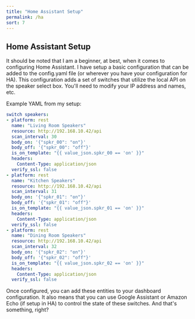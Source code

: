 ```yaml
---
title: "Home Assistant Setup"
permalink: /ha
sort: 7
---
```


## Home Assistant Setup 

It should be noted that I am a beginner, at best, when it comes to configuring Home Assistant.  I have setup a basic configuration that can be added to the config.yaml file (or wherever you have your configuration for HA).  This configuration adds a set of switches that utilize the local API on the speaker select box.  You'll need to modify your IP address and names, etc.  

Example YAML from my setup: 

```yaml
switch speakers:
- platform: rest
  name: "Living Room Speakers"
  resource: http://192.168.10.42/api
  scan_interval: 30
  body_on: '{"spkr_00": "on"}'
  body_off: '{"spkr_00": "off"}'
  is_on_template: "{{ value_json.spkr_00 == 'on' }}"
  headers:
    Content-Type: application/json
  verify_ssl: false
- platform: rest
  name: "Kitchen Speakers"
  resource: http://192.168.10.42/api
  scan_interval: 31
  body_on: '{"spkr_01": "on"}'
  body_off: '{"spkr_01": "off"}'
  is_on_template: "{{ value_json.spkr_01 == 'on' }}"
  headers:
    Content-Type: application/json
  verify_ssl: false
- platform: rest
  name: "Dining Room Speakers"
  resource: http://192.168.10.42/api
  scan_interval: 32
  body_on: '{"spkr_02": "on"}'
  body_off: '{"spkr_02": "off"}'
  is_on_template: "{{ value_json.spkr_02 == 'on' }}"
  headers:
    Content-Type: application/json
  verify_ssl: false
```

Once configured, you can add these entities to your dashboard configuration.  It also means that you can use Google Assistant or Amazon Echo (if setup in HA) to control the state of these switches.  And that's something, right?  